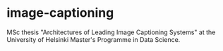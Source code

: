 # image-captioning
MSc thesis "Architectures of Leading Image Captioning Systems" at the University of Helsinki Master's Programme in Data Science.

